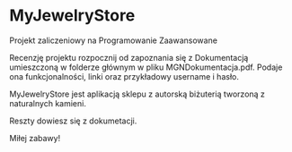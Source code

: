 # MyJewelryStore

Projekt zaliczeniowy na Programowanie Zaawansowane

Recenzję projektu rozpocznij od zapoznania się z Dokumentacją umieszczoną w folderze głównym w pliku MGNDokumentacja.pdf. 
Podaje ona funkcjonalności, linki oraz przykładowy username i hasło.

MyJewelryStore jest aplikacją sklepu z autorską biżuterią tworzoną z naturalnych kamieni.

Reszty dowiesz się z dokumetacji.

Miłej zabawy!
